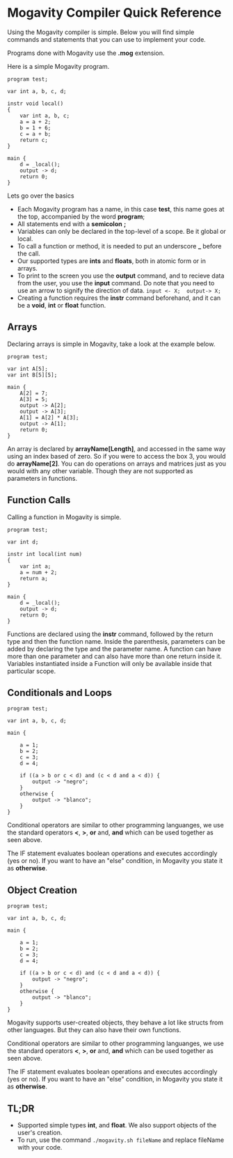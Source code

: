 # Mogavity Compiler Quick Reference

Using the Mogavity compiler is simple. Below you will find simple commands and statements that you can use to implement your code.

Programs done with Mogavity use the **.mog** extension.

Here is a simple Mogavity program.
```
program test;

var int a, b, c, d;

instr void local()
{
    var int a, b, c;
    a = a + 2;
    b = 1 + 6;
    c = a + b;
    return c;
}

main {
    d = _local();
    output -> d;
    return 0;
}
``` 
Lets go over the basics

- Each Mogavity program has a name, in this case **test**, this name goes at the top, accompanied by the word **program**;
- All statements end with a **semicolon** **;**
- Variables can only be declared in the top-level of a scope. Be it global or local.
- To call a function or method, it is needed to put an underscore **_** before the call.
- Our supported types are **ints** and **floats**, both in atomic form or in arrays.
- To print to the screen you use the **output** command, and to recieve data from the user, you use the **input** command. Do note that you need to use an arrow to signify the direction of data. ```input <- X;  output-> X;```
- Creating a function requires the **instr** command beforehand, and it can be a **void**, **int** or **float** function.


## Arrays
Declaring arrays is simple in Mogavity, take a look at the example below.
```
program test;

var int A[5];
var int B[5][5];

main {
    A[2] = 7;
    A[3] = 5;
    output -> A[2];
    output -> A[3];
    A[1] = A[2] * A[3];
    output -> A[1];
    return 0;
}
```
An array is declared by **arrayName[Length]**, and accessed in the same way using an index based of zero. So if you were to access the box 3, you would do **arrayName[2]**.
You can do operations on arrays and matrices just as you would with any other variable. Though they are not supported as parameters in functions.

## Function Calls
Calling a function in Mogavity is simple. 
```
program test;

var int d;

instr int local(int num)
{
    var int a;
    a = num + 2;
    return a;
}

main {
    d = _local();
    output -> d;
    return 0;
}
```
Functions are declared using the **instr** command, followed by the return type and then the function name. 
Inside the parenthesis, parameters can be added by declaring the type and the parameter name. A function can have
more than one parameter and can also have more than one return inside it. Variables instantiated inside a Function
will only be available inside that particular scope.

## Conditionals and Loops
```
program test;

var int a, b, c, d;

main {
    
    a = 1;
    b = 2;
    c = 3;
    d = 4;

    if ((a > b or c < d) and (c < d and a < d)) {
        output -> "negro";
    }
    otherwise {
        output -> "blanco";
    }
}
```
Conditional operators are similar to other programming languanges, we use the standard operators **<**, **>**,
**or** and, **and** which can be used together as seen above. 

The IF statement evaluates boolean operations and executes accordingly (yes or no). If you want to have an "else"
condition, in Mogavity you state it as **otherwise**.

## Object Creation
```
program test;

var int a, b, c, d;

main {
    
    a = 1;
    b = 2;
    c = 3;
    d = 4;

    if ((a > b or c < d) and (c < d and a < d)) {
        output -> "negro";
    }
    otherwise {
        output -> "blanco";
    }
}
```
Mogavity supports user-created objects, they behave a lot like structs from other languages. But they can also have
their own functions.

Conditional operators are similar to other programming languanges, we use the standard operators **<**, **>**,
**or** and, **and** which can be used together as seen above. 

The IF statement evaluates boolean operations and executes accordingly (yes or no). If you want to have an "else"
condition, in Mogavity you state it as **otherwise**.

## TL;DR
- Supported simple types **int**, and **float**. We also support objects of the user's creation.
- To run, use the command ```./mogavity.sh fileName``` and replace fileName with your code.
